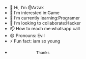 - 👋 Hi, I’m @Arzak
- 👀 I’m interested in:Game
- 🌱 I’m currently learning:Programer
- 💞️ I’m looking to collaborate:Hacker
- 📫 How to reach me:whatsapp call
- 😄 Pronouns: Evil
- ⚡ Fun fact: iam so young
-                 Thanks
